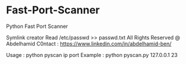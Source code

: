 # Fast-Port-Scanner
Python Fast Port Scanner 

Symlink creator
Read /etc/passwd >> passwd.txt
All Rights Reserved @ Abdelhamid
C0ntact : https://www.linkedin.com/in/abdelhamid-ben/

Usage : python pyscan ip port
Example : python pyscan.py 127.0.0.1 23
